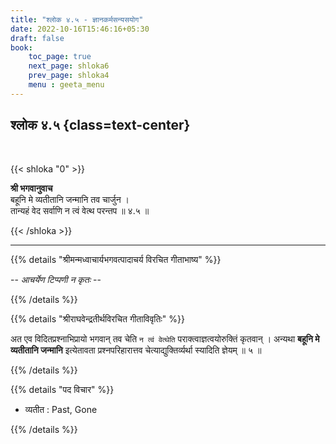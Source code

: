 ```yaml
---
title: "श्लोक ४.५ - ज्ञानकर्मसन्यसयोग"
date: 2022-10-16T15:46:16+05:30
draft: false
book:
    toc_page: true
    next_page: shloka6
    prev_page: shloka4
    menu : geeta_menu
---
```




## श्लोक ४.५ {class=text-center}

<br/>

{{< shloka  "0"  >}}

**श्री भगवानुवाच**  
बहूनि मे व्यतीतानि जन्मानि तव चार्जुन ।  
तान्यहं वेद सर्वाणि न त्वं वेत्थ परन्तप  ॥ ४.५ ॥

{{< /shloka >}}

---


{{% details "श्रीमन्मध्वाचार्यभगवत्पादाचर्य विरचित  गीताभाष्य" %}}

 -- *आचर्येण टिप्पणी न कृतः* -- 

{{% /details %}}



{{% details "श्रीराघवेन्द्रतीर्थविरचित गीताविवृतिः" %}}

अत एव विदितप्रश्नाभिप्रायो भगवान्‌ तव  चेति `न त्वं वेत्थेति` 
पराक्त्वाज्ञत्वयोरुक्तिं कृतवान्‌ । अन्यथा 
**बहूनि मे व्यतीतानि जन्मानि**
इत्येतावता  प्रश्नपरिहारात्तव चेत्याद्युक्तिर्व्यर्था स्यादिति 
ज्ञेयम्  ॥‌ ५ ॥

{{% /details %}}



{{% details "पद विचार" %}}

-  व्यतीत : Past, Gone

{{% /details %}}
